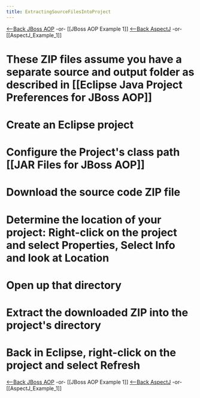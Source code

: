 ```yaml
---
title: ExtractingSourceFilesIntoProject
---
```

[<--Back JBoss AOP]({{site.pagesurl}}/Environment_Configuration_for_JBOSS_AOP) -or- [[JBoss AOP Example 1]]
[<--Back AspectJ]({{site.pagesurl}}/Environment_Configuration_for_AspectJ) -or- [[AspectJ_Example_1]]

# These ZIP files assume you have a separate source and output folder as described in [[Eclipse Java Project Preferences for JBoss AOP]]
# Create an Eclipse project
# Configure the Project's class path [[JAR Files for JBoss AOP]]
# Download the source code ZIP file
# Determine the location of your project: Right-click on the project and select **Properties**, Select **Info** and look at **Location**
# Open up that directory
# Extract the downloaded ZIP into the project's directory
# Back in Eclipse, right-click on the project and select **Refresh**

[<--Back JBoss AOP]({{site.pagesurl}}/Environment_Configuration_for_JBOSS_AOP) -or- [[JBoss AOP Example 1]]
[<--Back AspectJ]({{site.pagesurl}}/Environment_Configuration_for_AspectJ) -or- [[AspectJ_Example_1]]
